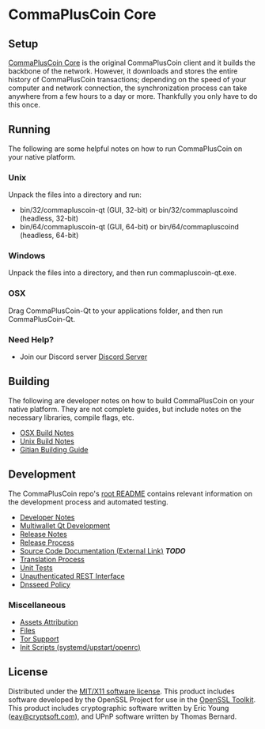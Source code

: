 CommaPlusCoin Core
=====================

Setup
---------------------
[CommaPlusCoin Core](https://www.CPC.network) is the original CommaPlusCoin client and it builds the backbone of the network. However, it downloads and stores the entire history of CommaPlusCoin transactions; depending on the speed of your computer and network connection, the synchronization process can take anywhere from a few hours to a day or more. Thankfully you only have to do this once.

Running
---------------------
The following are some helpful notes on how to run CommaPlusCoin on your native platform.

### Unix

Unpack the files into a directory and run:

- bin/32/commapluscoin-qt (GUI, 32-bit) or bin/32/commapluscoind (headless, 32-bit)
- bin/64/commapluscoin-qt (GUI, 64-bit) or bin/64/commapluscoind (headless, 64-bit)

### Windows

Unpack the files into a directory, and then run commapluscoin-qt.exe.

### OSX

Drag CommaPlusCoin-Qt to your applications folder, and then run CommaPlusCoin-Qt.

### Need Help?

* Join our Discord server [Discord Server](https://discordapp.com/invite/9nzt37V)

Building
---------------------
The following are developer notes on how to build CommaPlusCoin on your native platform. They are not complete guides, but include notes on the necessary libraries, compile flags, etc.

- [OSX Build Notes](build-osx.md)
- [Unix Build Notes](build-unix.md)
- [Gitian Building Guide](gitian-building.md)

Development
---------------------
The CommaPlusCoin repo's [root README](https://github.com/commapluscoin/commapluscoin/blob/master/README.md) contains relevant information on the development process and automated testing.

- [Developer Notes](developer-notes.md)
- [Multiwallet Qt Development](multiwallet-qt.md)
- [Release Notes](release-notes.md)
- [Release Process](release-process.md)
- [Source Code Documentation (External Link)](https://dev.visucore.com/bitcoin/doxygen/) ***TODO***
- [Translation Process](translation_process.md)
- [Unit Tests](unit-tests.md)
- [Unauthenticated REST Interface](REST-interface.md)
- [Dnsseed Policy](dnsseed-policy.md)

### Miscellaneous
- [Assets Attribution](assets-attribution.md)
- [Files](files.md)
- [Tor Support](tor.md)
- [Init Scripts (systemd/upstart/openrc)](init.md)

License
---------------------
Distributed under the [MIT/X11 software license](http://www.opensource.org/licenses/mit-license.php).
This product includes software developed by the OpenSSL Project for use in the [OpenSSL Toolkit](https://www.openssl.org/). This product includes
cryptographic software written by Eric Young ([eay@cryptsoft.com](mailto:eay@cryptsoft.com)), and UPnP software written by Thomas Bernard.
